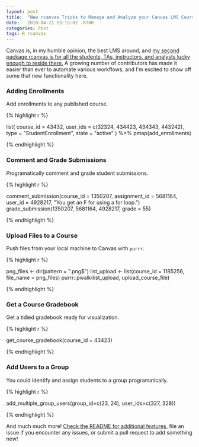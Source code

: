 ```yaml
---
layout: post
title:  "New rcanvas Tricks to Manage and Analyze your Canvas LMS Course"
date:   2018-04-21 13:15:02 -0700
categories: Post
tags: R rcanvas
---
```


Canvas is, in my humble opinion, the best LMS around, and [my second package rcanvas is for all the students, 
TAs, instructors, and analysts lucky enough to reside there.]((https://github.com/daranzolin/rcanvas)) A growing number of contributors has made
it easier than ever to automate various workflows, and I'm excited to show off some that new functionality here.

<!--more-->

### Adding Enrollments

Add enrollments to any published course.

{% highlight r %}

list(
  course_id = 43432,
  user_ids = c(32324, 434423, 434343, 443242),
  type = "StudentEnrollment",
  state = "active"
) %>% 
  pmap(add_enrollments)

{% endhighlight %}

### Comment and Grade Submissions

Programatically comment and grade student submissions.

{% highlight r %}

comment_submission(course_id = 1350207, assignment_id = 5681164, user_id = 4928217, "You get an F for using a for loop.")
grade_submission(1350207, 5681164, 4928217, grade = 55)

{% endhighlight %}

### Upload Files to a Course

Push files from your local machine to Canvas with `purrr`.

{% highlight r %}

png_files <- dir(pattern = ".png$")
list_upload <- list(course_id = 1185256, file_name = png_files)
purrr::pwalk(list_upload, upload_course_file)

{% endhighlight %}

### Get a Course Gradebook

Get a tidied gradebook ready for visualization.

{% highlight r %}

get_course_gradebook(course_id = 43423)

{% endhighlight %}

### Add Users to a Group

You could identify and assign students to a group programatically.

{% highlight r %}

add_multiple_group_users(group_id=c(23, 24), user_ids=c(327, 328))

{% endhighlight %}

And much much more! [Check the README for additional features,]((https://github.com/daranzolin/rcanvas)) file an issue if you encounter any issues, or submit a pull request
to add something new!


